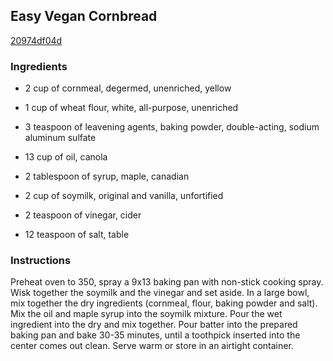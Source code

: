 ## Easy Vegan Cornbread

[20974df04d](http://www.food.com/recipe/easy-vegan-cornbread-374530)

### Ingredients

 - 2 cup of cornmeal, degermed, unenriched, yellow

 - 1 cup of wheat flour, white, all-purpose, unenriched

 - 3 teaspoon of leavening agents, baking powder, double-acting, sodium aluminum sulfate

 - 13 cup of oil, canola

 - 2 tablespoon of syrup, maple, canadian

 - 2 cup of soymilk, original and vanilla, unfortified

 - 2 teaspoon of vinegar, cider

 - 12 teaspoon of salt, table

### Instructions

Preheat oven to 350, spray a 9x13 baking pan with non-stick cooking spray. Wisk together the soymilk and the vinegar and set aside. In a large bowl, mix together the dry ingredients (cornmeal, flour, baking powder and salt). Mix the oil and maple syrup into the soymilk mixture. Pour the wet ingredient into the dry and mix together. Pour batter into the prepared baking pan and bake 30-35 minutes, until a toothpick inserted into the center comes out clean. Serve warm or store in an airtight container.
